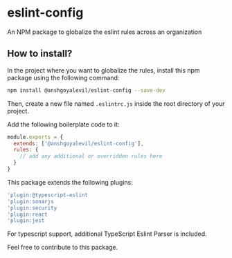 # eslint-config
An NPM package to globalize the eslint rules across an organization

## How to install?

In the project where you want to globalize the rules, install this npm package using the following command:

```bash
npm install @anshgoyalevil/eslint-config --save-dev
```

Then, create a new file named ```.eslintrc.js``` inside the root directory of your project.

Add the following boilerplate code to it:

```js
module.exports = {
  extends: ['@anshgoyalevil/eslint-config'],
  rules: {
    // add any additional or overridden rules here
  }
}
```

This package extends the following plugins:

```js
'plugin:@typescript-eslint
'plugin:sonarjs
'plugin:security
'plugin:react
'plugin:jest
```

For typescript support, additional TypeScript Eslint Parser is included.

Feel free to contribute to this package.
